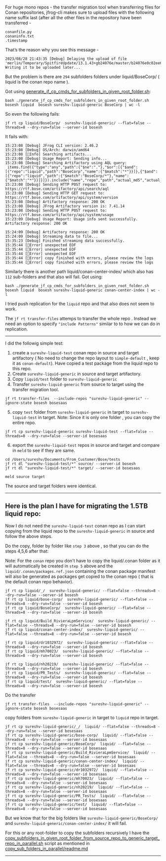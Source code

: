 For huge mono repos - the transfer migration tool when transferring files for Conan repositories, jfrog-cli makes sure to upload files with the following name suffix last (after all the other files in the repository have been transferred -
```
conanfile.py
conaninfo.txt
.timestamp
```

That’s the reason why you see this message -
```
2023/08/28 21:43:35 [Debug] Delaying the upload of file 'merlin/Temporary/SpitfireUpdate/13.1.43+gb24076e/master/b24076e0c02ee674ac5eb5ee0f8a92fd5d1f1c29/package/91c1d01c85e0c084bbd511c544cf3000f28582ba/b1644ce5d1b757e7e5356500962247d6/.timestamp'. Writing it to be uploaded later...
```
But the problem is there are `294` subfolders folders under liquid/BoseCorp/ (  liquid is the conan repo name ).

Got using [generate_jf_cp_cmds_for_subfolders_in_given_root_folder.sh](generate_jf_cp_cmds_for_subfolders_in_given_root_folder/generate_jf_cp_cmds_for_subfolders_in_given_root_folder.sh):

```
bash ./generate_jf_cp_cmds_for_subfolders_in_given_root_folder.sh bosesh liquid  bosesh sureshv-liquid-generic BoseCorp | wc -l
```

So even the following fails:
```
jf rt cp liquid/BoseCorp/  sureshv-liquid-generic/ --flat=false --threads=8 --dry-run=false --server-id bosesh
```

It fails with:
```
15:23:08 [Debug] JFrog CLI version: 2.46.2
15:23:08 [Debug] OS/Arch: darwin/amd64
15:23:08 [🔵Info] Searching artifacts...
15:23:08 [Debug] Usage Report: Sending info...
15:23:08 [Debug] Searching Artifactory using AQL query:
 items.find({"type":"any","path":{"$ne":"."},"$or":[{"$and":[{"repo":"liquid","path":"BoseCorp","name":{"$match":"*"}}]},{"$and":[{"repo":"liquid","path":{"$match":"BoseCorp/*"},"name":{"$match":"*"}}]}]}).include("name","repo","path","actual_md5","actual_sha1","sha256","size","type","modified","created")
15:23:08 [Debug] Sending HTTP POST request to: https://rtf.bose.com/artifactory/api/search/aql
15:23:08 [Debug] Sending HTTP GET request to: https://rtf.bose.com/artifactory/api/system/version
15:23:08 [Debug] Artifactory response: 200 OK
15:23:08 [Debug] JFrog Artifactory version is: 7.41.14
15:23:08 [Debug] Sending HTTP POST request to: https://rtf.bose.com/artifactory/api/system/usage
15:23:09 [Debug] Usage Report: Usage info sent successfully. Artifactory response: 200 OK

15:24:09 [Debug] Artifactory response: 200 OK
15:24:09 [Debug] Streaming data to file...
15:35:23 [Debug] Finished streaming data successfully.
15:35:44 [🚨Error] unexpected EOF
15:35:44 [🚨Error] unexpected EOF
15:35:44 [🚨Error] unexpected EOF
15:35:44 [🚨Error] copy finished with errors, please review the logs
15:35:44 [🚨Error] copy finished with errors, please review the logs
```


Similarly there is another path liquid/conan-center-index/ which also has `112` sub-folders and that also will fail.
Got using:
```
bash ./generate_jf_cp_cmds_for_subfolders_in_given_root_folder.sh bosesh liquid  bosesh sureshv-liquid-generic conan-center-index | wc -l
```
 
 I tried push replication for the `liquid` repo and that also does not seem to work.

 The `jf rt transfer-files` attemps to transfer the whole repo . Instead we need an option to specify `"include Patterns"` similar to to how we can do in replication.

---

I did the followig simple test:

1. create a `sureshv-liquid-test` conan repo in source  and target artifactory (  No need to change the repo layout to `simple-default` , keep it as `conan-default`). 
Have copied a  test package from the liquid repo to this repo.
2. Create `sureshv-liquid-generic` in source and target artifactory.
3. Copy `liquid/test` folder  to `sureshv-liquid-generic` 
4. Transfer  `sureshv-liquid-generic` from source to target using the transfer migration tool.

```
jf rt transfer-files  --include-repos "sureshv-liquid-generic" --ignore-state bosesh bosesaas
```

5. copy `test` folder from `sureshv-liquid-generic` in target to `sureshv-liquid-test` in target.
Note: Since it is only one folder , you can copy the entire repo. 
```
jf rt cp sureshv-liquid-generic sureshv-liquid-test --flat=false --threads=8 --dry-run=false --server-id bosesaas
```

6. export the `sureshv-liquid-test` repos in source and target and compare in `meld`  to see if they are same.
```
cd /Users/sureshv/Documents/From_Customer/Bose/tests
jf rt dl "sureshv-liquid-test/*" source/ --server-id bosesh
jf rt dl "sureshv-liquid-test/*" target/ --server-id bosesaas

meld source target
```
The source and target folders were identical.

---

## Here is the plan I have for migrating the 1.5TB liquid repo:

Now I do not need the `sureshv-liquid-test` conan repo as I can start copying from the  liquid repo to the `sureshv-liquid-generic` in source and follow the above steps.


Do the copy,   folder by folder like  `step 3` above , so that you can do the steps 4,5,6 after that:

Note: For the `conan` repo you don't have to copy the liquid/.conan folder as it will  automatically be created in `step 5` above and the 
`liquid/.conan/packages.ref.json` containing the conan package manifest will also be generated  as packages get copied to the conan repo ( that is the default conan repo behavior).

```
jf rt cp liquid/_/  sureshv-liquid-generic/ --flat=false --threads=8 --dry-run=false --server-id bosesh
jf rt cp liquid/bose-corp/  sureshv-liquid-generic/ --flat=false --threads=8 --dry-run=false --server-id bosesh
jf rt cp liquid/BoseCorp/  sureshv-liquid-generic/ --flat=false --threads=8 --dry-run=false --server-id bosesh

jf rt cp liquid/Build_RivieraLpmService/  sureshv-liquid-generic/ --flat=false --threads=8 --dry-run=false --server-id bosesh
jf rt cp liquid/conan-center-index/  sureshv-liquid-generic/ --flat=false --threads=8 --dry-run=false --server-id bosesh

jf rt cp liquid/dr1032972/  sureshv-liquid-generic/ --flat=false --threads=8 --dry-run=false --server-id bosesh
jf rt cp liquid/mh70023/  sureshv-liquid-generic/ --flat=false --threads=8 --dry-run=false --server-id bosesh

jf rt cp liquid/nh20219/  sureshv-liquid-generic/ --flat=false --threads=8 --dry-run=false --server-id bosesh
jf rt cp liquid/PR_Tests/  sureshv-liquid-generic/ --flat=false --threads=8 --dry-run=false --server-id bosesh
jf rt cp liquid/test/  sureshv-liquid-generic/ --flat=false --threads=8 --dry-run=false --server-id bosesh
```

Do the transfer
```
jf rt transfer-files  --include-repos "sureshv-liquid-generic" --ignore-state bosesh bosesaas
```

copy   folders from `sureshv-liquid-generic` in target to `liquid` repo in target.
```
jf rt cp sureshv-liquid-generic/_/  liquid/ --flat=false --threads=8 --dry-run=false --server-id bosesaas
jf rt cp sureshv-liquid-generic/bose-corp/  liquid/ --flat=false --threads=8 --dry-run=false --server-id bosesaas
jf rt cp sureshv-liquid-generic/BoseCorp/  liquid/ --flat=false --threads=8 --dry-run=false --server-id bosesaas
jf rt cp sureshv-liquid-generic/Build_RivieraLpmService/  liquid/ --flat=false --threads=8 --dry-run=false --server-id bosesaas
jf rt cp sureshv-liquid-generic/conan-center-index/  liquid/ --flat=false --threads=8 --dry-run=false --server-id bosesaas
jf rt cp sureshv-liquid-generic/dr1032972/  liquid/ --flat=false --threads=8 --dry-run=false --server-id bosesaas
jf rt cp sureshv-liquid-generic/mh70023/  liquid/ --flat=false --threads=8 --dry-run=false --server-id bosesaas
jf rt cp sureshv-liquid-generic/nh20219/  liquid/ --flat=false --threads=8 --dry-run=false --server-id bosesaas
jf rt cp sureshv-liquid-generic/PR_Tests/  liquid/ --flat=false --threads=8 --dry-run=false --server-id bosesaas
jf rt cp sureshv-liquid-generic/test/  liquid/ --flat=false --threads=8 --dry-run=false --server-id bosesaas
```

But we know that for the big folders  like `sureshv-liquid-generic/BoseCorp/` and `sureshv-liquid-generic/conan-center-index/`  it will fail.

For this or any root-folder to copy the subfolders recursively I have the 
[copy_subfolders_in_given_root_folder_from_source_repo_to_generic_target_repo_in_parallel.sh](copy_sub_folders_in_parallel/copy_subfolders_in_given_root_folder_from_source_repo_to_generic_target_repo_in_parallel.sh) script as mentioned in 
[copy_sub_folders_in_parallel/readme.md](copy_sub_folders_in_parallel/readme.md)

---




